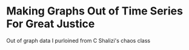 Making Graphs Out of Time Series For Great Justice
===

Out of graph data I purloined from C Shalizi's chaos class
